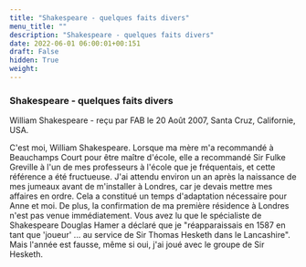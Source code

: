 ```yaml
---
title: "Shakespeare - quelques faits divers"
menu_title: ""
description: "Shakespeare - quelques faits divers"
date: 2022-06-01 06:00:01+00:151
draft: False
hidden: True
weight:
---
```

### Shakespeare - quelques faits divers

William Shakespeare - reçu par FAB le 20 Août 2007, Santa Cruz, Californie, USA.

C'est moi, William Shakespeare.
Lorsque ma mère m'a recommandé à Beauchamps Court pour être maître d'école, elle a recommandé Sir Fulke Greville à l'un de mes professeurs à l'école que je fréquentais, et cette référence a été fructueuse.
J'ai attendu environ un an après la naissance de mes jumeaux avant de m'installer à Londres, car je devais mettre mes affaires en ordre. Cela a constitué un temps d'adaptation nécessaire pour Anne et moi. De plus, la confirmation de ma première résidence à Londres n'est pas venue immédiatement.
Vous avez lu que le spécialiste de Shakespeare Douglas Hamer a déclaré que je "réapparaissais en 1587 en tant que 'joueur' ... au service de Sir Thomas Hesketh dans le Lancashire". Mais l'année est fausse, même si oui, j'ai joué avec le groupe de Sir Hesketh.